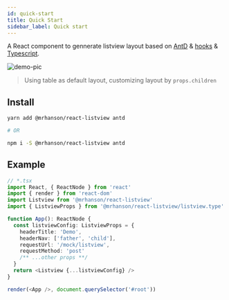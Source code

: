 ```yaml
---
id: quick-start
title: Quick Start
sidebar_label: Quick start
---
```


A React component to gennerate listview layout based on [AntD](<(https://github.com/ant-design/ant-design/)>) & [hooks](<(https://reactjs.org/docs/hooks-intro.html)>) & [Typescript](https://www.typescriptlang.org/).

![demo-pic](/img/demo-pic.png)

> Using table as default layout, customizing layout by `props.children`

## Install

```bash
yarn add @mrhanson/react-listview antd

# OR

npm i -S @mrhanson/react-listview antd
```

## Example

```ts
// *.tsx
import React, { ReactNode } from 'react'
import { render } from 'react-dom'
import Listview from '@mrhanson/react-listview'
import { ListviewProps } from '@mrhanson/react-listview/listview.type'

function App(): ReactNode {
  const listviewConfig: ListviewProps = {
    headerTitle: 'Demo',
    headerNav: ['father', 'child'],
    requestUrl: '/mock/listview',
    requestMethod: 'post'
    /** ...other props **/
  }
  return <Listview {...listviewConfig} />
}

render(<App />, document.querySelector('#root'))
```
